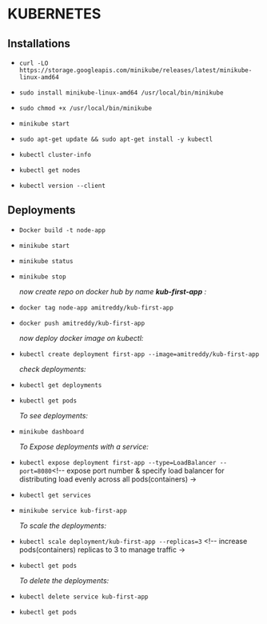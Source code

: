 # KUBERNETES

## Installations

- `curl -LO https://storage.googleapis.com/minikube/releases/latest/minikube-linux-amd64`
- `sudo install minikube-linux-amd64 /usr/local/bin/minikube`
- `sudo chmod +x /usr/local/bin/minikube`
- `minikube start`

- `sudo apt-get update && sudo apt-get install -y kubectl`
  <!-- or run this command: sudo snap install kubectl -->
- `kubectl cluster-info`
- `kubectl get nodes`
- `kubectl version --client` <!-- to check installed kubectl -->

## Deployments

- `Docker build -t node-app`
- `minikube start`
- `minikube status`
- `minikube stop`

  *now create repo on docker hub by name **kub-first-app** :*

- `docker tag node-app amitreddy/kub-first-app`
- `docker push amitreddy/kub-first-app`

  *now deploy docker image on kubectl:*

- `kubectl create deployment first-app --image=amitreddy/kub-first-app`

  *check deployments:*

- `kubectl get deployments`
- `kubectl get pods`

  *To see deployments:*

- `minikube dashboard`

  *To Expose deployments with a service:*

- `kubectl expose deployment first-app --type=LoadBalancer --port=8080`<!-- expose port number  & specify load balancer for distributing load evenly across all pods(containers) ->
- `kubectl get services`
- `minikube service kub-first-app` <!-- it will show port number for deplyed service and also rdirect to this service on browser-->

  *To scale the deployments:*

- `kubectl scale deployment/kub-first-app --replicas=3` <!-- increase pods(containers) replicas to 3 to manage traffic ->
- `kubectl get pods`

  *To delete the deployments:*

- `kubectl delete service kub-first-app`
- `kubectl get pods`
